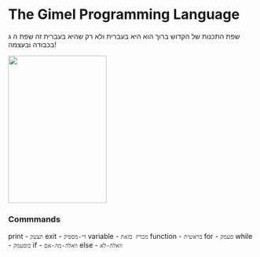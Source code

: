 # The Gimel Programming Language

שפת התכנות של הקדוש ברוך הוא היא בעברית ולא רק שהיא בעברית זה שפת ה ג בכבודה ובעצמה!

<!-- ![alt text](https://github.com/AmiGalGal/gimel/blob/main/gimel.png?raw=true) -->
<img src="https://github.com/AmiGalGal/gimel/blob/main/gimel.png?raw=true" width="200" height="300">

### Commmands

print - `תצעק`
exit - `די-מספיק`
variable - `מכריז בזאת`
function - `בראשית`
for - `סעמק`
while - `כוסעמק`
if - `וואלה-מה-אם`
else - `וואלה-לא`
